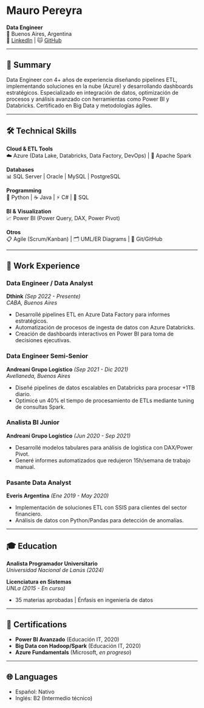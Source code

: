 # Mauro Pereyra  
**Data Engineer**  
📍 Buenos Aires, Argentina  
💼 [LinkedIn](https://www.linkedin.com/in/mauro-pereyra-762aba116) | 🐱 [GitHub](https://github.com/MauroLucas)

---

## 🚀 Summary  
Data Engineer con 4+ años de experiencia diseñando pipelines ETL, implementando soluciones en la nube (Azure) y desarrollando dashboards estratégicos. Especializado en integración de datos, optimización de procesos y análisis avanzado con herramientas como Power BI y Databricks. Certificado en Big Data y metodologías ágiles.

---

## 🛠️ Technical Skills  
**Cloud & ETL Tools**  
☁️ Azure (Data Lake, Databricks, Data Factory, DevOps) | 🔄 Apache Spark  

**Databases**  
📊 SQL Server | Oracle | MySQL | PostgreSQL  

**Programming**  
🐍 Python | ☕ Java | ⚡ C# | 📜 SQL  

**BI & Visualization**  
📈 Power BI (Power Query, DAX, Power Pivot)  

**Otros**  
📋 Agile (Scrum/Kanban) | 🗂️ UML/ER Diagrams | 🐧 Git/GitHub  

---

## 💼 Work Experience  

### **Data Engineer / Data Analyst**  
**Dthink** *(Sep 2022 - Presente)*  
_CABA, Buenos Aires_  
- Desarrollé pipelines ETL en Azure Data Factory para informes estratégicos.  
- Automatización de procesos de ingesta de datos con Azure Databricks.  
- Creación de dashboards interactivos en Power BI para toma de decisiones ejecutivas.  

### **Data Engineer Semi-Senior**  
**Andreani Grupo Logístico** *(Sep 2021 - Dic 2021)*  
_Avellaneda, Buenos Aires_  
- Diseñé pipelines de datos escalables en Databricks para procesar +1TB diario.  
- Optimicé un 40% el tiempo de procesamiento de ETLs mediante tuning de consultas Spark.  

### **Analista BI Junior**  
**Andreani Grupo Logístico** *(Jun 2020 - Sep 2021)*  
- Desarrollé modelos tabulares para análisis de logística con DAX/Power Pivot.  
- Generé informes automatizados que redujeron 15h/semana de trabajo manual.  

### **Pasante Data Analyst**  
**Everis Argentina** *(Ene 2019 - May 2020)*  
- Implementación de soluciones ETL con SSIS para clientes del sector financiero.  
- Análisis de datos con Python/Pandas para detección de anomalías.  

---

## 🎓 Education  
**Analista Programador Universitario**  
*Universidad Nacional de Lanús (2024)*  

**Licenciatura en Sistemas**  
*UNLa (2015 - En curso)*  
- 35 materias aprobadas | Énfasis en ingeniería de datos  

---

## 📜 Certifications  
- **Power BI Avanzado** (Educación IT, 2020)  
- **Big Data con Hadoop/Spark** (Educación IT, 2020)  
- **Azure Fundamentals** (Microsoft, *en progreso*)  

---

## 🌐 Languages  
- Español: Nativo  
- Inglés: B2 (Intermedio técnico)  
